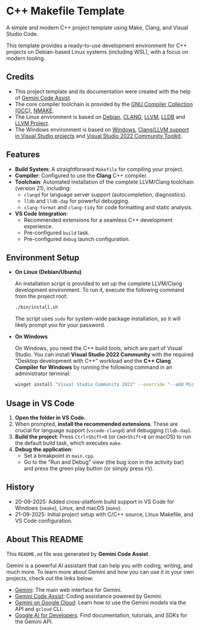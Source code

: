# C++ Makefile Template

A simple and modern C++ project template using Make, Clang, and Visual Studio Code.

This template provides a ready-to-use development environment for C++ projects on Debian-based Linux systems (including WSL), with a focus on modern tooling.
## Credits

*   This project template and its documentation were created with the help of [Gemini Code Assist](https://gemini.google.com/app).
*   The core compiler toolchain is provided by the [GNU Compiler Collection (GCC)](https://gcc.gnu.org/), [NMAKE](https://learn.microsoft.com/en-us/cpp/build/reference/nmake-reference?view=msvc-170).
*   The Linux environment is based on [Debian](https://www.debian.org/), [CLANG](https://clang.llvm.org/), [LLVM](https://llvm.org/), [LLDB](https://lldb.llvm.org) and [LLVM Project](https://apt.llvm.org/).
*   The Windows environment is based on [Windows](https://www.microsoft.com/en-us/windows/), [Clang/LLVM support in Visual Studio projects](https://learn.microsoft.com/en-us/cpp/build/clang-support-msbuild?view=msvc-170) and [Visual Studio 2022 Community Toolkit](https://visualstudio.microsoft.com/vs/).

## Features

*   **Build System**: A straightforward `Makefile` for compiling your project.
*   **Compiler**: Configured to use the **Clang** C++ compiler.
*   **Toolchain**: Automated installation of the complete LLVM/Clang toolchain (version 21), including:
    *   `clangd` for language server support (autocompletion, diagnostics).
    *   `lldb` and `lldb-dap` for powerful debugging.
    *   `clang-format` and `clang-tidy` for code formatting and static analysis.
*   **VS Code Integration**:
    *   Recommended extensions for a seamless C++ development experience.
    *   Pre-configured `build` task.
    *   Pre-configured `debug` launch configuration.

## Environment Setup

*   **On Linux (Debian/Ubuntu)**

    An installation script is provided to set up the complete LLVM/Clang development environment. To run it, execute the following command from the project root:

    ```bash
    ./bin/install.sh
    ```

    The script uses `sudo` for system-wide package installation, so it will likely prompt you for your password.

*   **On Windows**

    On Windows, you need the C++ build tools, which are part of Visual Studio. You can install **Visual Studio 2022 Community** with the required "Desktop development with C++" workload and the **C++ Clang Compiler for Windows** by running the following command in an administrator terminal:

    ```bash
    winget install "Visual Studio Community 2022" --override "--add Microsoft.VisualStudio.Workload.NativeDesktop --add Microsoft.VisualStudio.Component.VC.Llvm.Clang" -s msstore
    ```

## Usage in VS Code

1.  **Open the folder in VS Code.**
2.  When prompted, **install the recommended extensions**. These are crucial for language support (`vscode-clangd`) and debugging (`lldb-dap`).
3.  **Build the project**: Press `Ctrl+Shift+B` (or `Cmd+Shift+B` on macOS) to run the default build task, which executes `make`.
4.  **Debug the application**:
    *   Set a breakpoint in `main.cpp`.
    *   Go to the "Run and Debug" view (the bug icon in the activity bar) and press the green play button (or simply press `F5`).

## History

*  20-09-2025: Added cross-platform build support in VS Code for Windows (`nmake`), Linux, and macOS (`make`).
*  21-09-2025: Initial project setup with C/C++ source, Linux Makefile, and VS Code configuration.

## About This README

This `README.md` file was generated by **Gemini Code Assist**.

Gemini is a powerful AI assistant that can help you with coding, writing, and much more. To learn more about Gemini and how you can use it in your own projects, check out the links below:

*   [Gemini](https://gemini.google.com/app): The main web interface for Gemini.
*   [Gemini Code Assist](https://marketplace.visualstudio.com/items?itemName=Google.geminicodeassist): Coding assistance powered by Gemini.
*   [Gemini on Google Cloud](https://cloud.google.com/gemini/docs/overview): Learn how to use the Gemini models via the API and `gcloud` CLI.
*   [Google AI for Developers](https://ai.google.dev): Find documentation, tutorials, and SDKs for the Gemini API.
